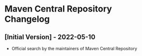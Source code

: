 # Maven Central Repository Changelog

## [Initial Version] - 2022-05-10

- Official search by the maintainers of Maven Central Repository
